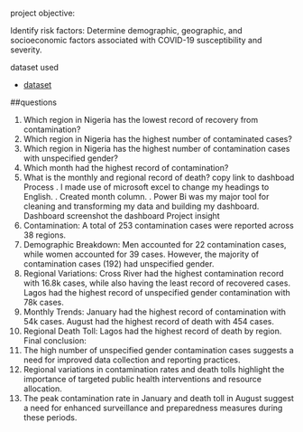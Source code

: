 project objective:
 
 Identify risk factors: Determine demographic, geographic, and socioeconomic factors associated with COVID-19 susceptibility and severity.
 
 dataset used

 - <a href='https://github.com/Mojisolabalogun/nga_subnational_covid_19_analysis-Power-Bi-/commit/3fe7aa9c8d7861df5bbc67b2a8e3febb32f21b5e#diff-bd38a591f450ae610337ec4865e8fdf0d93841d54cae9488c90a0de4d7b60b3b)'>dataset</a>

 ##questions
 1.  Which region in Nigeria has the lowest record of recovery from contamination?
 2.  Which region in Nigeria has the highest number of contaminated cases?
 3.  Which region in Nigeria has the highest number of contamination cases with unspecified gender?
 4.  Which month had the highest record of  contamination?
 5.  What is the monthly and regional record of death? copy link to dashboad
  Process
 . I made use of microsoft excel to change my headings to English.
 . Created month column.
 . Power Bi was my major tool for cleaning and transforming my data and building my dashboard. 
 Dashboard
screenshot the dashboard
 Project insight
 1. Contamination: A total of 253 contamination cases were reported across 38 regions.
 2. Demographic Breakdown: Men accounted for 22 contamination cases, while women accounted for 39 cases. However, the majority of contamination cases (192) had unspecified gender.
 3. Regional Variations: Cross River had the highest contamination record with 16.8k cases, while also having the least record of recovered cases. Lagos had the highest record of unspecified gender contamination with 78k cases.
 4. Monthly Trends: January had the highest record of contamination with 54k cases. August had the highest record of death with 454 cases.
 5. Regional Death Toll: Lagos had the highest record of death by region.
 Final conclusion:
 1. The high number of unspecified gender contamination cases suggests a need for improved data collection and reporting practices.
 2. Regional variations in contamination rates and death tolls highlight the importance of targeted public health interventions and resource allocation.
 3. The peak contamination rate in January and death toll in August suggest a need for enhanced surveillance and preparedness measures during these periods.

